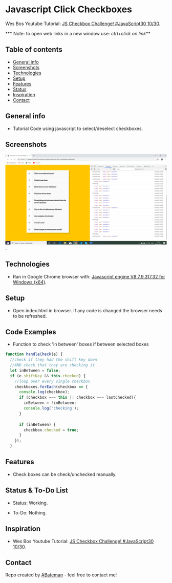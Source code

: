 # Javascript Click Checkboxes

Wes Bos Youtube Tutorial: [JS Checkbox Challenge! #JavaScript30 10/30](https://www.youtube.com/watch?v=RIPYsKx1iiU&list=PLu8EoSxDXHP6CGK4YVJhL_VWetA865GOH&index=11&t=0s).


*** Note: to open web links in a new window use: _ctrl+click on link_**

## Table of contents

* [General info](#general-info)
* [Screenshots](#screenshots)
* [Technologies](#technologies)
* [Setup](#setup)
* [Features](#features)
* [Status](#status)
* [Inspiration](#inspiration)
* [Contact](#contact)

## General info

* Tutorial Code using javascript to select/deselect checkboxes.

## Screenshots

![Example screenshot](./img/check.png).

## Technologies

* Ran in Google Chrome browser with: [Javascript engine V8 7.9.317.32 for Windows (x64)](https://v8.dev/).

## Setup

* Open index.html in browser. If any code is changed the browser needs to be refreshed.

## Code Examples

* Function to check 'in between' boxes if between selected boxes

```javascript
function handleCheck(e) {
  //check if they had the shift key down
  //AND check that they are checking it
  let inBetween = false;
  if (e.shiftKey && this.checked) {
    //loop over every single checkbox
    checkboxes.forEach(checkbox => {
      console.log(checkbox);
      if (checkbox === this || checkbox === lastChecked){
        inBetween = !inBetween;
        console.log('checking');
      }
      
      if (inBetween) {
        checkbox.checked = true;    
      }
    });
  }
```

## Features

*  Check boxes can be check/unchecked manually.

## Status & To-Do List

* Status: Working.

* To-Do: Nothing.

## Inspiration

* Wes Bos Youtube Tutorial: [JS Checkbox Challenge! #JavaScript30 10/30](https://www.youtube.com/watch?v=RIPYsKx1iiU&list=PLu8EoSxDXHP6CGK4YVJhL_VWetA865GOH&index=11&t=0s).

## Contact

Repo created by [ABateman](https://www.andrewbateman.org) - feel free to contact me!
